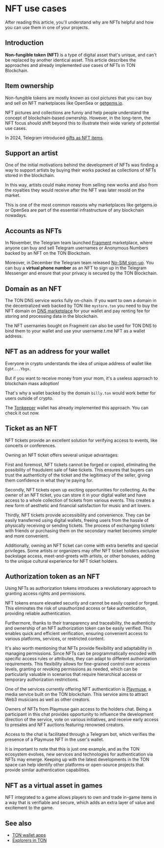 ---
---

# NFT use cases

After reading this article, you'll understand why are NFTs helpful and how you can use them in one of your projects.

## Introduction

**Non-fungible token (NFT)** is a type of digital asset that's unique, and can't be replaced by another identical asset. This article describes the approaches and already implemented use cases of NFTs in TON Blockchain.

## Item ownership

Non-fungible tokens are mostly known as cool pictures that you can buy and sell on NFT marketplaces like OpenSea or [getgems.io](https://getgems.io).

NFT pictures and collections are funny and help people understand the concept of blockchain-based ownership. However, in the long-term, the NFT focus should shift beyond this to illustrate their wide variety of potential use cases.

In 2024, Telegram introduced [gifts as NFT items](https://telegram.org/blog/wear-gifts-blockchain-and-more#move-gifts-to-the-blockchain).

## Support an artist

One of the initial motivations behind the development of NFTs was finding a way to support artists by buying their works packed as collections of NFTs stored in the blockchain.

In this way, artists could make money from selling new works and also from the royalties they would receive after the NFT was later resold on the market.

This is one of the most common reasons why marketplaces like getgems.io or OpenSea are part of the essential infrastructure of any blockchain nowadays.

## Accounts as NFTs

In November, the Telegram team launched [Fragment](https://fragment.com/) marketplace, where anyone can buy and sell Telegram usernames or Anonymous Numbers backed by an NFT on the TON Blockchain.

Moreover, in December the Telegram team released [No-SIM sign-up](https://telegram.org/blog/ultimate-privacy-topics-2-0#sign-up-without-a-sim-card). You can buy a **virtual phone number** as an NFT to sign up in the Telegram Messenger and ensure that your privacy is secured by the TON Blockchain.

## Domain as an NFT

The TON DNS service works fully on-chain. If you want to own a domain in the decentralized web backed by TON like `mystore.ton` you need to buy the NFT domain on [DNS marketplace](https://dns.ton.org/) for your wallet and pay renting fee for storing and processing data in the blockchain.

The NFT usernames bought on Fragment can also be used for TON DNS to bind them to your wallet and use your username.t.me NFT as a wallet address.

## NFT as an address for your wallet

Everyone in crypto understands the idea of unique address of wallet like `Egbt...Ybgx`.

But if you want to receive money from your mom, it's a useless approach to blockchain mass adoption!

That's why a wallet backed by the domain `billy.ton` would work better for users outside of crypto.

The [Tonkeeper](https://tonkeeper.com/) wallet has already implemented this approach. You can check it out now.

## Ticket as an NFT

NFT tickets provide an excellent solution for verifying access to events, like concerts or conferences.

Owning an NFT ticket offers several unique advantages:

First and foremost, NFT tickets cannot be forged or copied, eliminating the possibility of fraudulent sale of fake tickets. This ensures that buyers can trust the authenticity of the ticket and the legitimacy of the seller, giving them confidence in what they're paying for.

Secondly, NFT tickets open up exciting opportunities for collecting. As the owner of an NFT ticket, you can store it in your digital wallet and have access to a whole collection of tickets from various events. This creates a new form of aesthetic and financial satisfaction for music and art lovers.

Thirdly, NFT tickets provide accessibility and convenience. They can be easily transferred using digital wallets, freeing users from the hassle of physically receiving or sending tickets. The process of exchanging tickets with friends or purchasing them on the secondary market becomes simpler and more convenient.

Additionally, owning an NFT ticket can come with extra benefits and special privileges. Some artists or organizers may offer NFT ticket holders exclusive backstage access, meet-and-greets with artists, or other bonuses, adding to the unique cultural experience for NFT ticket holders.

## Authorization token as an NFT

Using NFTs as authorization tokens introduces a revolutionary approach to granting access rights and permissions.

NFT tokens ensure elevated security and cannot be easily copied or forged. This eliminates the risk of unauthorized access or fake authentication, providing reliable authentication.

Furthermore, thanks to their transparency and traceability, the authenticity and ownership of an NFT authorization token can be easily verified. This enables quick and efficient verification, ensuring convenient access to various platforms, services, or restricted content.

It's also worth mentioning that NFTs provide flexibility and adaptability in managing permissions. Since NFTs can be programmatically encoded with specific access rules or attributes, they can adapt to different authorization requirements. This flexibility allows for fine-grained control over access levels, granting or revoking permissions as needed, which can be particularly valuable in scenarios that require hierarchical access or temporary authorization restrictions.

One of the services currently offering NFT authentication is [Playmuse](https://playmuse.org/), a media service built on the TON blockchain. This service aims to attract Web3 musicians as well as other creators.

Owners of NFTs from Playmuse gain access to the holders chat. Being a participant in this chat provides opportunity to influence the development direction of the service, vote on various initiatives, and receive early access to presales and NFT auctions featuring renowned creators.

Access to the chat is facilitated through a Telegram bot, which verifies the presence of a Playmuse NFT in the user's wallet.

It is important to note that this is just one example, and as the TON ecosystem evolves, new services and technologies for authentication via NFTs may emerge. Keeping up with the latest developments in the TON space can help identify other platforms or open-source projects that provide similar authentication capabilities.

## NFT as a virtual asset in games

NFT integrated to a game allows players to own and trade in-game items in a way that is verifiable and secure, which adds an extra layer of value and excitement to the game.

## See also

- [TON wallet apps](/v3/concepts/dive-into-ton/ton-ecosystem/wallet-apps/)
- [Explorers in TON](/v3/concepts/dive-into-ton/ton-ecosystem/explorers-in-ton/)
